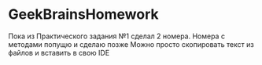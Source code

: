 # GeekBrainsHomework
Пока из Практического задания №1 сделал 2 номера.
Номера с методами попущю и сделаю позже
Можно просто скопировать текст из файлов и вставить в свою IDE
